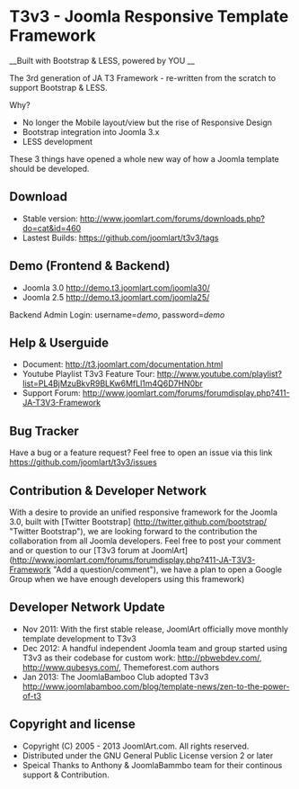 T3v3 - Joomla Responsive Template Framework
==============
__Built with Bootstrap & LESS, powered by YOU __

The 3rd generation of JA T3 Framework - re-written from the scratch to support Bootstrap & LESS.  

Why?
- No longer the Mobile layout/view but the rise of Responsive Design
- Bootstrap integration into Joomla 3.x 
- LESS development 

These 3 things have opened a whole new way of how a Joomla template should be developed. 

Download 
--------
- Stable version: http://www.joomlart.com/forums/downloads.php?do=cat&id=460
- Lastest Builds: https://github.com/joomlart/t3v3/tags 


Demo (Frontend & Backend)
--------
- Joomla 3.0 http://demo.t3.joomlart.com/joomla30/
- Joomla 2.5 http://demo.t3.joomlart.com/joomla25/

Backend Admin Login: username=*demo*, password=*demo*

Help & Userguide
------------
- Document: http://t3.joomlart.com/documentation.html
- Youtube Playlist T3v3 Feature Tour: http://www.youtube.com/playlist?list=PL4BjMzuBkvR9BLKw6MfLl1m4Q6D7HN0br
- Support Forum: http://www.joomlart.com/forums/forumdisplay.php?411-JA-T3V3-Framework



Bug Tracker
------------
Have a bug or a feature request? Feel free to open an issue via this link https://github.com/joomlart/t3v3/issues

Contribution & Developer Network
----------
With a desire to provide an unified responsive framework for the Joomla 3.0, built with [Twitter Bootstrap] (http://twitter.github.com/bootstrap/ "Twitter Bootstrap"), we are looking forward to the contribution the collaboration from all 
Joomla developers. Feel free to post your comment and or question to our [T3v3 forum at JoomlArt] (http://www.joomlart.com/forums/forumdisplay.php?411-JA-T3V3-Framework "Add a question/comment"), we have a plan to open a Google Group when we have enough developers using this framework)

Developer Network Update
----------
- Nov 2011: With the first stable release, JoomlArt officially move monthly template development to T3v3 
- Dec 2012: A handful independent Joomla team and group started using T3v3 as their codebase for custom work: http://pbwebdev.com/, http://www.qubesys.com/, Themeforest.com authors
- Jan 2013: The JoomlaBamboo Club adopted T3v3 http://www.joomlabamboo.com/blog/template-news/zen-to-the-power-of-t3

Copyright and license
----------
  * Copyright (C) 2005 - 2013 JoomlArt.com. All rights reserved.
  * Distributed under the GNU General Public License version 2 or later
  * Speical Thanks to Anthony & JoomlaBammbo team for their continous support & Contribution. 
